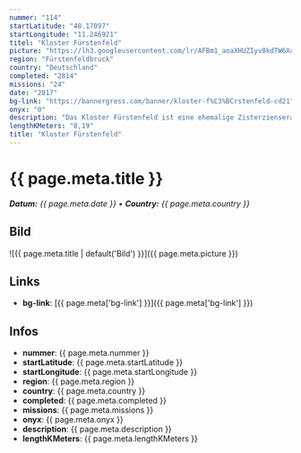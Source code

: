```yaml
---
nummer: "114"
startLatitude: "48.17097"
startLongitude: "11.246921"
titel: "Kloster Fürstenfeld"
picture: "https://lh3.googleusercontent.com/lr/AFBm1_aoaXHUZIyv8kdTW6XaVewj19Q2G0DQ3B1XZqDA970Auw98e4zDnaB0tFfuYTMbxTtD8bvQq6cgEWVpeIZu49tvT3NeHsiTICThMmZUDUE_qOuz2_HH9UAF6kBeF0_KhcJzgHkEYaoUe5WHISfIRRWDGhs7vQtfvAnGsjz9r1BspyWvUmz6eYZZtKYiaSiWRVG0X6WaYpn6Q4721ECJJcV-9JFANdq9pWrljaH4ObbsRp55CuRoCsCabjNCioQpanbJdSVlJEaw8glHRou9LhPa7ZGWaH_HK0-q7kIMS8rS2FZ9XFNVrgg4Hvybj9XGiCW-IVEzcH78A0IafEaV9ewgZabp6xdi0e-t37-vU6tXp1PZJsd9smLTcgO67g3dC47m5mOC94mhWqFkJS4fV6fHzE7PAXxFg5KJVx_AvYmgmOwoWE5CuZ9yq5zUSAaDqpQxaMx2xaDJSWKehip5La-ImvZnEoH2b-SHUFs_0gmV5hpHA_kxCSwDhYD2zIyYFzJfN-SxIJQS2Q5xO73P5Tx-wsVPBZL31utFH7k5Kt5z7bJKtQSbJc69WiP8ogA1WLAswKrnWuG3EC81Uj_WNde4lF9lhkSHXGFul0MyLyJg8_-Plalz2JWXmqjJeJ7hlmIqeKRZpXWREI__FhWtXstvezE1yxordmaATy2RWPW-JL7qst5pY1L7XIkqQk25Mb3DSc34PEy06uqRWoS6AwkR9dQeTdwNmL9XzfLUyjcV9ZdzNH2FCFAw2PlHQnVvGSN6CJf2QtgUqedjuBKYg-tJsOUhiendqKq7_lqjK0fWfQTAykEJaEw7lP9zsZ8J_iKxh7tIGzeJIMQkkCUX5wzLVU4H3cHpjZEs"
region: "Fürstenfeldbruck"
country: "Deutschland"
completed: "2814"
missions: "24"
date: "2017"
bg-link: "https://bannergress.com/banner/kloster-f%C3%BCrstenfeld-cd21"
onyx: "0"
description: "Das Kloster Fürstenfeld ist eine ehemalige Zisterzienserabtei in Fürstenfeldbruck in der Erzdiözese München und Freising."
lengthKMeters: "8,19"
title: "Kloster Fürstenfeld"
---
```


# {{ page.meta.title }}
_**Datum:** {{ page.meta.date }} • **Country:** {{ page.meta.country }}_

## Bild
![{{ page.meta.title | default('Bild') }}]({{ page.meta.picture }})

## Links
- **bg-link**: [{{ page.meta['bg-link'] }}]({{ page.meta['bg-link'] }})

## Infos
- **nummer**: {{ page.meta.nummer }}
- **startLatitude**: {{ page.meta.startLatitude }}
- **startLongitude**: {{ page.meta.startLongitude }}
- **region**: {{ page.meta.region }}
- **country**: {{ page.meta.country }}
- **completed**: {{ page.meta.completed }}
- **missions**: {{ page.meta.missions }}
- **onyx**: {{ page.meta.onyx }}
- **description**: {{ page.meta.description }}
- **lengthKMeters**: {{ page.meta.lengthKMeters }}

